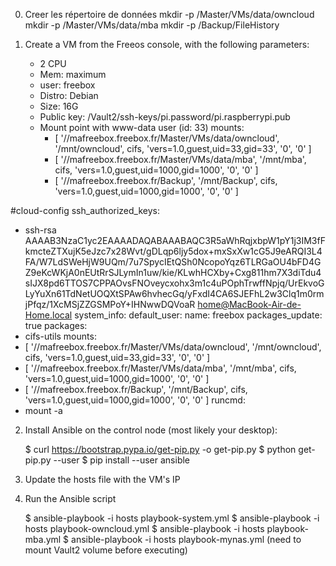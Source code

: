 0) Creer les répertoire de données
	mkdir -p /Master/VMs/data/owncloud
	mkdir -p /Master/VMs/data/mba
	mkdir -p /Backup/FileHistory

1) Create a VM from the Freeos console, with the following parameters:
	- 2 CPU
	- Mem: maximum
	- user: freebox
	- Distro: Debian
	- Size: 16G
	- Public key: /Vault2/ssh-keys/pi.password/pi.raspberrypi.pub
	- Mount point with www-data user (id: 33)
	mounts:
	  - [ '//mafreebox.freebox.fr/Master/VMs/data/owncloud', '/mnt/owncloud', cifs, 'vers=1.0,guest,uid=33,gid=33', '0', '0' ]
	  - [ '//mafreebox.freebox.fr/Master/VMs/data/mba', '/mnt/mba', cifs, 'vers=1.0,guest,uid=1000,gid=1000', '0', '0' ]
	  - [ '//mafreebox.freebox.fr/Backup', '/mnt/Backup', cifs, 'vers=1.0,guest,uid=1000,gid=1000', '0', '0' ]

#cloud-config
ssh_authorized_keys:
  - ssh-rsa AAAAB3NzaC1yc2EAAAADAQABAAABAQC3R5aWhRqjxbpW1pY1j3IM3fFkmcteZTXujK5eJzc7x28Wvt/gDLqp6ljy5dox+mxSxXw1cG5J9eARQI3L4FA/W7LdSWeHjW9UQm/7u7SpycIEtQSh0NcopoYqz6TLRGaOU4bFD4GZ9eKcWKjA0nEUtRrSJLymIn1uw/kie/KLwhHCXby+Cxg811hm7X3diTdu4sIJX8pd6TTOS7CPPAOvsFNOveycxohx3m1c4uPOphTrwffNpjq/UrEkvoGLyYuXn61TdNetUOQXtSPAw6hvhecGq/yFxdI4CA6SJEFhL2w3Clq1m0rmjPfqz/1XcMSjZZGSMPoY+IHNwwDQVoaR home@MacBook-Air-de-Home.local
system_info:
  default_user:
    name: freebox
packages_update: true
packages:
  - cifs-utils
mounts:
  - [ '//mafreebox.freebox.fr/Master/VMs/data/owncloud', '/mnt/owncloud', cifs, 'vers=1.0,guest,uid=33,gid=33', '0', '0' ]
  - [ '//mafreebox.freebox.fr/Master/VMs/data/mba', '/mnt/mba', cifs, 'vers=1.0,guest,uid=1000,gid=1000', '0', '0' ]
  - [ '//mafreebox.freebox.fr/Backup', '/mnt/Backup', cifs, 'vers=1.0,guest,uid=1000,gid=1000', '0', '0' ]
runcmd:
  - mount -a


2) Install Ansible on the control node (most likely your desktop):

	$ curl https://bootstrap.pypa.io/get-pip.py -o get-pip.py
	$ python get-pip.py --user
	$ pip install --user ansible

3) Update the hosts file with the VM's IP

4) Run the Ansible script

	$ ansible-playbook -i hosts playbook-system.yml
	$ ansible-playbook -i hosts playbook-owncloud.yml
	$ ansible-playbook -i hosts playbook-mba.yml
	$ ansible-playbook -i hosts playbook-mynas.yml (need to mount Vault2 volume before executing)
